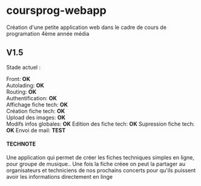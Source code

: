 # coursprog-webapp

Création d'une petite application web dans le cadre de cours de programation 4ème année média


## V1.5
Stade actuel :

Front: **OK**  
Autolading: **OK**  
Routing: **OK**  
Authentification: **OK**  
Affichage fiche tech: **OK**  
Création fiche tech: **OK**  
Upload des images: **OK**  
Modifs infos globales: **OK**
Edition des fiche tech: **OK**
Supression fiche tech: **OK**
Envoi de mail: **TEST**


#### TECHNOTE

Une application qui permet de créer les fiches techniques simples en ligne, pour groupe de musique..
Une fois la fiche créee on peut la partager au organisateurs et techniciens de nos prochains concerts pour
qu'ils puissent avoir les informations directement en linge
